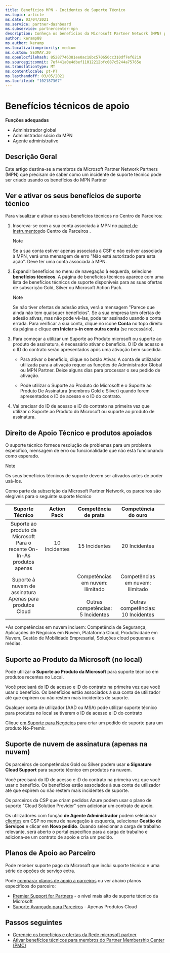 ```yaml
---
title: Benefícios MPN - Incidentes de Suporte Técnico
ms.topic: article
ms.date: 03/04/2021
ms.service: partner-dashboard
ms.subservice: partnercenter-mpn
description: Conheça os benefícios da Microsoft Partner Network (MPN) para incidentes de suporte técnico
author: keramp88
ms.author: keramp
ms.localizationpriority: medium
ms.custom: SEOMAY.20
ms.openlocfilehash: 85287746381ee0ac18bc570650cc310df7ef6219
ms.sourcegitcommit: 7ef441a0e4dbef11012212bfc087c5244a75765e
ms.translationtype: MT
ms.contentlocale: pt-PT
ms.lasthandoff: 03/05/2021
ms.locfileid: "102187367"
---
```

# <a name="technical-support-benefits"></a>Benefícios técnicos de apoio

**Funções adequadas**
-   Administrador global 
-   Administrador sócio da MPN 
-   Agente administrativo 

## <a name="overview"></a>Descrição Geral

Este artigo destina-se a membros da Microsoft Partner Network Partners (MPN) que precisam de saber como um incidente de suporte técnico pode ser criado usando os benefícios do MPN Partner

## <a name="view-and-activate-your-technical-support-benefits"></a>Ver e ativar os seus benefícios de suporte técnico 

Para visualizar e ativar os seus benefícios técnicos no Centro de Parceiros:

1. Inscreva-se com a sua conta associada à MPN no [painel de instrumentos](https://partner.microsoft.com/dashboard)do Centro de Parceiros . 
    > [!NOTE]
    > Se a sua conta estiver apenas associada à CSP e não estiver associada à MPN, verá uma mensagem de erro "Não está autorizado para esta ação". Deve ter uma conta associada à MPN.

2. Expandir benefícios no menu de navegação à esquerda, selecione **benefícios técnicos**. A página de benefícios técnicos aparece com uma lista de benefícios técnicos de suporte disponíveis para as suas ofertas de subscrição Gold, Silver ou Microsoft Action Pack. 

    > [!NOTE]
    >Se não tiver ofertas de adesão ativa, verá a mensagem "Parece que ainda não tem quaisquer benefícios". Se a sua empresa tem ofertas de adesão ativas, mas não pode vê-las, pode ter assinado usando a conta errada. Para verificar a sua conta, clique no ícone **Conta** no topo direito da página e clique **em Iniciar s-in com outra conta** (se necessário).

3. Para começar a utilizar um Suporte ao Produto microsoft ou suporte ao produto de assinatura, é necessário ativar o benefício. O ID de acesso e o ID do contrato serão apresentados após uma ativação bem sucedida. 

    -   Para ativar o benefício, clique no botão Ativar. A conta de utilizador utilizada para a ativação requer as funções de Administrador Global ou MPN Partner. Deixe alguns dias para processar o seu pedido de ativação. 

    - Pode utilizar o Suporte ao Produto do Microsoft e o Suporte ao Produto De Assinatura (membros Gold e Silver) quando forem apresentados o ID de acesso e o ID do contrato. 

 4. Vai precisar do ID de acesso e iD do contrato na primeira vez que utilizar o Suporte ao Produto do Microsoft ou suporte ao produto de assinatura.  

## <a name="technical-support-entitlement-and-supported-products"></a>Direito de Apoio Técnico e produtos apoiados

O suporte técnico fornece resolução de problemas para um problema específico, mensagem de erro ou funcionalidade que não está funcionando como esperado.

> [!NOTE]
> Os seus benefícios técnicos de suporte devem ser ativados antes de poder usá-los. 

Como parte da subscrição da Microsoft Partner Network, os parceiros são elegíveis para o seguinte suporte técnico


|                           Suporte Técnico                          |  Action Pack |                                      Competência de prata                                      |                                        Competência do ouro                                        |   |
|:--------------------------------------------------------------------:|:------------:|:-------------------------------------------------------------------------------------------:|:---------------------------------------------------------------------------------------------:|:-:|
| Suporte ao produto da Microsoft<br>Para o recente On-In-As <br>produtos apenas | 10 Incidentes | 15 Incidentes                                                                                | 20 Incidentes                                                                                  |   |
| Suporte à nuvem de assinatura<br>Apenas para produtos Cloud                   |              | Competências em nuvem:<br>Ilimitado<br>         <br>Outras competências:<br>5 Incidentes         | Competências em nuvem:<br>Ilimitado<br>          <br>Outras competências:<br>10 Incidentes   



*As competências em nuvem incluem: Competência de Segurança, Aplicações de Negócios em Nuvem, Plataforma Cloud, Produtividade em Nuvem, Gestão de Mobilidade Empresarial, Soluções cloud pequenas e médias.

## <a name="microsoft-product-support-on-premises"></a>Suporte ao Produto da Microsoft (no local)

Pode utilizar  **o Suporte ao Produto da Microsoft** para suporte técnico em produtos recentes no Local. 

Você precisará do ID de acesso e iD do contrato na primeira vez que você usar o benefício. Os benefícios estão associados à sua conta de utilizador até que expirem ou não restem mais incidentes de suporte.

Qualquer conta de utilizador (AAD ou MSA) pode utilizar suporte técnico para produtos no local se tiverem o ID de acesso e iD do contrato

Clique [em Suporte para Negócios](https://support.serviceshub.microsoft.com/supportforbusiness/create) para criar um pedido de suporte para um produto No-Premir.

## <a name="signature-cloud-support-cloud-only"></a>Suporte de nuvem de assinatura (apenas na nuvem)

Os parceiros de competências Gold ou Silver podem usar **o Signature Cloud Support** para suporte técnico em produtos na nuvem. 

Você precisará do ID de acesso e iD do contrato na primeira vez que você usar o benefício. Os benefícios estão associados à sua conta de utilizador até que expirem ou não restem mais incidentes de suporte.

Os parceiros da CSP que criam pedidos Azure podem usar o plano de suporte "Cloud Solution Provider" sem adicionar um contrato de apoio.

Os utilizadores com função **de Agente Administrador** podem selecionar [clientes](https://partner.microsoft.com/commerce/customers/list) em CSP no menu de navegação à esquerda, selecionar **Gestão de Serviços** e clicar em **Novo pedido**.  Quando selecionar a carga de trabalho relevante, será aberto o portal específico para a carga de trabalho e adiciona-se um contrato de apoio e cria um pedido.

## <a name="partner-support-plans"></a>Planos de Apoio ao Parceiro

Pode receber suporte pago da Microsoft que inclui suporte técnico e uma série de opções de serviço extra. 

Pode [comparar planos de apoio a parceiros](https://partner.microsoft.com/support/partnersupport) ou ver abaixo planos específicos do parceiro:

- [Premier Support for Partners](https://partner.microsoft.com/support/microsoft-services-premier-support) - o nível mais alto de suporte técnico da Microsoft
- [Suporte Avançado para Parceiros](https://partner.microsoft.com/support/advanced-cloud-support) - Apenas Produtos Cloud


## <a name="next-steps"></a>Passos seguintes

- [Gerencie os benefícios e ofertas da Rede microsoft partner](manage-your-partner-network-benefits.md)
- [Ativar benefícios técnicos para membros do Partner Membership Center (PMC)](partner-membership-center-tech-benefits-activate.md)
